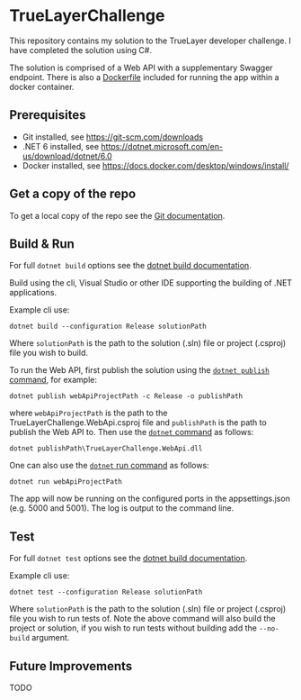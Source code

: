 # TrueLayerChallenge

This repository contains my solution to the TrueLayer developer challenge. I have completed the solution using C#.

The solution is comprised of a Web API with a supplementary Swagger endpoint. There is also a [Dockerfile](.\TrueLayerChallenge\TrueLayerChallenge.WebApi\Dockerfile) included for running the app within a docker container.  

## Prerequisites
- Git installed, see https://git-scm.com/downloads
- .NET 6 installed, see https://dotnet.microsoft.com/en-us/download/dotnet/6.0
- Docker installed, see https://docs.docker.com/desktop/windows/install/

## Get a copy of the repo

To get a local copy of the repo see the [Git documentation](https://git-scm.com/book/en/v2/Git-Basics-Getting-a-Git-Repository).

## Build & Run

For full `dotnet build` options see the [dotnet build documentation](https://docs.microsoft.com/en-us/dotnet/core/tools/dotnet-build).

Build using the cli, Visual Studio or other IDE supporting the building of .NET applications.

Example cli use:
```
dotnet build --configuration Release solutionPath
```

Where `solutionPath` is the path to the solution (.sln) file or project (.csproj) file you wish to build.

To run the Web API, first publish the solution using the [`dotnet publish` command](https://docs.microsoft.com/en-us/dotnet/core/tools/dotnet-publish), for example:

```
dotnet publish webApiProjectPath -c Release -o publishPath

```
where `webApiProjectPath` is the path to the TrueLayerChallenge.WebApi.csproj file and `publishPath` is the path to publish the Web API to. Then use the [`dotnet` command](https://docs.microsoft.com/en-us/dotnet/core/tools/dotnet) as follows:

```
dotnet publishPath\TrueLayerChallenge.WebApi.dll
```

One can also use the [`dotnet` run command](https://docs.microsoft.com/en-us/dotnet/core/tools/dotnet) as follows:

```
dotnet run webApiProjectPath
```

The app will now be running on the configured ports in the appsettings.json (e.g. 5000 and 5001). The log is output to the command line.

## Test

For full `dotnet test` options see the [dotnet build documentation](https://docs.microsoft.com/en-us/dotnet/core/tools/dotnet-test).

Example cli use:
```
dotnet test --configuration Release solutionPath
```

Where `solutionPath` is the path to the solution (.sln) file or project (.csproj) file you wish to run tests of. Note the above command will also build the project or solution, if you wish to run tests without building add the `--no-build` argument.

## Future Improvements

TODO

